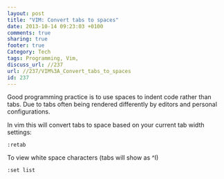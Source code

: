 ```yaml
---
layout: post
title: "VIM: Convert tabs to spaces"
date: 2013-10-14 09:23:03 +0100 
comments: true
sharing: true
footer: true
Category: Tech
tags: Programming, Vim,
discuss_url: //237
url: //237/VIM%3A_Convert_tabs_to_spaces
id: 237
---
```

Good programming practice is to use spaces to indent code rather than tabs. Due to tabs often being rendered differently by editors and personal configurations. 

In vim this will convert tabs to space based on your current tab width settings: 

    :retab

To view white space characters (tabs will show as ^I) 

    :set list
